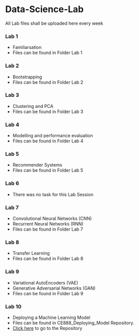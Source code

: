 # Data-Science-Lab
All Lab files shall be uploaded here every week

### Lab 1
* Familiarsation
* Files can be found in Folder Lab 1

### Lab 2
* Bootstrapping
* Files can be found in Folder Lab 2

### Lab 3
* Clustering and PCA
* Files can be found in Folder Lab 3

### Lab 4
* Modelling and performance evaluation
* Files can be found in Folder Lab 4

### Lab 5
* Recommender Systems
* Files can be found in Folder Lab 5

### Lab 6
* There was no task for this Lab Session

### Lab 7
* Convolutional Neural Networks (CNN)
* Recurrent Neural Networks (RNN)
* Files can be found in Folder Lab 7

### Lab 8
* Transfer Learning
* Files can be found in Folder Lab 8

### Lab 9
* Variational AutoEncoders (VAE)
* Generative Adversarial Networks (GAN)
* Files can be found in Folder Lab 9

### Lab 10
* Deploying a Machine Learning Model
* Files can be found in CE888_Deploying_Model Repository.
* [Click here](https://github.com/Rohitv97/CE888_Deploying_Model) to go to the Repository
